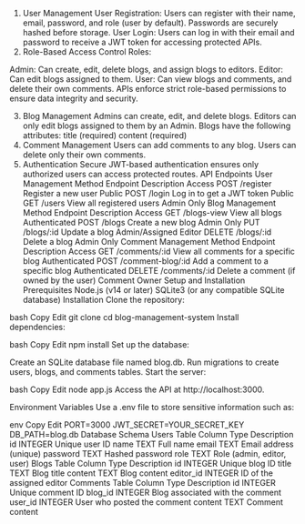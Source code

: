 1. User Management
User Registration:
Users can register with their name, email, password, and role (user by default). Passwords are securely hashed before storage.
User Login:
Users can log in with their email and password to receive a JWT token for accessing protected APIs.
2. Role-Based Access Control
Roles:

Admin: Can create, edit, delete blogs, and assign blogs to editors.
Editor: Can edit blogs assigned to them.
User: Can view blogs and comments, and delete their own comments.
APIs enforce strict role-based permissions to ensure data integrity and security.

3. Blog Management
Admins can create, edit, and delete blogs.
Editors can only edit blogs assigned to them by an Admin.
Blogs have the following attributes:
title (required)
content (required)
4. Comment Management
Users can add comments to any blog.
Users can delete only their own comments.
5. Authentication
Secure JWT-based authentication ensures only authorized users can access protected routes.
API Endpoints
User Management
Method	Endpoint	Description	Access
POST	/register	Register a new user	Public
POST	/login	Log in to get a JWT token	Public
GET	/users	View all registered users	Admin Only
Blog Management
Method	Endpoint	Description	Access
GET	/blogs-view	View all blogs	Authenticated
POST	/blogs	Create a new blog	Admin Only
PUT	/blogs/:id	Update a blog	Admin/Assigned Editor
DELETE	/blogs/:id	Delete a blog	Admin Only
Comment Management
Method	Endpoint	Description	Access
GET	/comments/:id	View all comments for a specific blog	Authenticated
POST	/comment-blog/:id	Add a comment to a specific blog	Authenticated
DELETE	/comments/:id	Delete a comment (if owned by the user)	Comment Owner
Setup and Installation
Prerequisites
Node.js (v14 or later)
SQLite3 (or any compatible SQLite database)
Installation
Clone the repository:

bash
Copy
Edit
git clone <repository-url>
cd blog-management-system
Install dependencies:

bash
Copy
Edit
npm install
Set up the database:

Create an SQLite database file named blog.db.
Run migrations to create users, blogs, and comments tables.
Start the server:

bash
Copy
Edit
node app.js
Access the API at http://localhost:3000.

Environment Variables
Use a .env file to store sensitive information such as:

env
Copy
Edit
PORT=3000
JWT_SECRET=YOUR_SECRET_KEY
DB_PATH=blog.db
Database Schema
Users Table
Column	Type	Description
id	INTEGER	Unique user ID
name	TEXT	Full name
email	TEXT	Email address (unique)
password	TEXT	Hashed password
role	TEXT	Role (admin, editor, user)
Blogs Table
Column	Type	Description
id	INTEGER	Unique blog ID
title	TEXT	Blog title
content	TEXT	Blog content
editor_id	INTEGER	ID of the assigned editor
Comments Table
Column	Type	Description
id	INTEGER	Unique comment ID
blog_id	INTEGER	Blog associated with the comment
user_id	INTEGER	User who posted the comment
content	TEXT	Comment content
